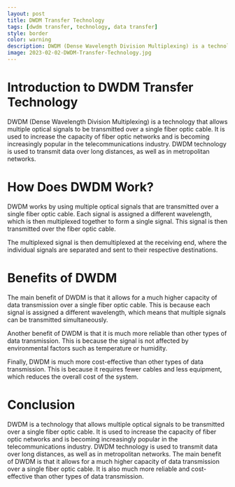 ```yaml
---
layout: post
title: DWDM Transfer Technology
tags: [dwdm transfer, technology, data transfer]
style: border
color: warning
description: DWDM (Dense Wavelength Division Multiplexing) is a technology that allows multiple optical signals to be transmitted over a single fiber optic cable. It is used to increase the capacity of fiber optic networks and is becoming increasingly popular in the telecommunications industry. DWDM technology is used to transmit data over long distances, as well as in metropolitan networks.
image: 2023-02-02-DWDM-Transfer-Technology.jpg
---
```

# Introduction to DWDM Transfer Technology

DWDM (Dense Wavelength Division Multiplexing) is a technology that allows multiple optical signals to be transmitted over a single fiber optic cable. It is used to increase the capacity of fiber optic networks and is becoming increasingly popular in the telecommunications industry. DWDM technology is used to transmit data over long distances, as well as in metropolitan networks.

# How Does DWDM Work?

DWDM works by using multiple optical signals that are transmitted over a single fiber optic cable. Each signal is assigned a different wavelength, which is then multiplexed together to form a single signal. This signal is then transmitted over the fiber optic cable.

The multiplexed signal is then demultiplexed at the receiving end, where the individual signals are separated and sent to their respective destinations.

# Benefits of DWDM

The main benefit of DWDM is that it allows for a much higher capacity of data transmission over a single fiber optic cable. This is because each signal is assigned a different wavelength, which means that multiple signals can be transmitted simultaneously.

Another benefit of DWDM is that it is much more reliable than other types of data transmission. This is because the signal is not affected by environmental factors such as temperature or humidity.

Finally, DWDM is much more cost-effective than other types of data transmission. This is because it requires fewer cables and less equipment, which reduces the overall cost of the system.

# Conclusion

DWDM is a technology that allows multiple optical signals to be transmitted over a single fiber optic cable. It is used to increase the capacity of fiber optic networks and is becoming increasingly popular in the telecommunications industry. DWDM technology is used to transmit data over long distances, as well as in metropolitan networks. The main benefit of DWDM is that it allows for a much higher capacity of data transmission over a single fiber optic cable. It is also much more reliable and cost-effective than other types of data transmission.